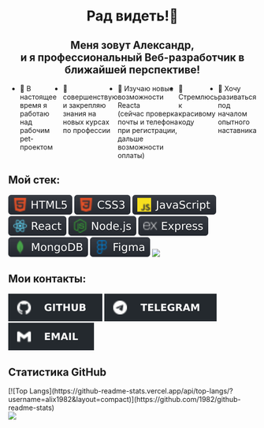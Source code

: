 <h1 align="center"> Рад видеть!👋</h1>
<h2 align="center"> Меня зовут Александр,<br> и я профессиональный Веб-разработчик в ближайшей перспективе!</h2>
<ul style="display: flex">
  <li>🔭 В настоящее время я работаю над рабочим pet-проектом</li>
  <li>👯 совершенствую и закрепляю знания на новых курсах по профессии</li>
  <li>🌱 Изучаю новые возможности Reacta <br>(сейчас проверка почты и телефона при регистрации, дальше возможности оплаты)</li>
  <li>🤔 Стремлюсь к красивому коду</li>
  <li>💬 Хочу разиваться под началом опытного наставника</li>

<!-- - 📫 How to reach me: ...
- 😄 Pronouns: ...
- ⚡ Fun fact: ... -->
</ul>
<h2> Мой стек:</h2>
<div align="canter">
  <span><img src="images/html.svg"></span>
  <span><img src="images/css.svg"></span>
  <span><img src="images/js.svg"></span>
  <span><img src="images/react.svg"></span>
  <span><img src="images/nodeJS.svg"></span>
  <span><img src="images/express.svg"></span>
  <span><img src="images/mangoDB.svg"></span>
  <span><img src="images/figma.svg"></span>
  <span><img src="images/vsCose.svg"></span>
</div>
<!-- <ul>
  <li>HTML5</li>
  <li>CSS3</li>
  <li>JS</li>
  <li>React</li>
  <li>Node.js</li>
  <li>Express</li>
  <li>MangoDB</li>
  <li>Figma</li>
  <li>VS_Code</li>
  <li></li>
</ul> -->

<h2>Мои контакты:</h2>
<div align="canter">
  <a href="https://github.com/alix1982"><img src="images/gitHub.svg"></a>
  <a href="https://web.telegram.org/z/"><img src="images/telegramm.svg"></a>
  <a href="https://mail.yandex.ru/?uid=99367278#message/181551359978395438"><img src="images/email.svg"></a>
</div>
<!-- <p>Tg: @alix1982_tg;</p>
<p>Email: alix1982@yandex.ru</p> -->

<h2>Статистика GitHub</h2>
<!-- <div align="center">
  <img src="https://github-readme-stats.vercel.app/api/top-langs/?username=alix1982&layout=compact)](https://github.com/alix1982/github-readme-stats">
</div> -->
[![Top Langs](https://github-readme-stats.vercel.app/api/top-langs/?username=alix1982&layout=compact)](https://github.com/1982/github-readme-stats)
<div>
  <img src="https://komarev.com/ghpvc/?username=alix1982">
</div>


